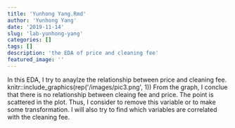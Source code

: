 ```yaml
---
title: 'Yunhong Yang.Rmd'
author: 'Yunhong Yang'
date: '2019-11-14'
slug: 'lab-yunhong-yang'
categories: []
tags: []
description: 'the EDA of price and cleaning fee'
featured_image: ''
---
```


In this EDA, I try to anaylze the relationship between price and cleaning fee.
knitr::include_graphics(rep('/images/pic3.png', 1))
From the graph, I conclue that there is no relationship between cleaing fee and price. The point is scattered in the plot. Thus, I consider to remove this variable or to make some transformation. I will also try to find which variables are correlated with the cleaning fee.
